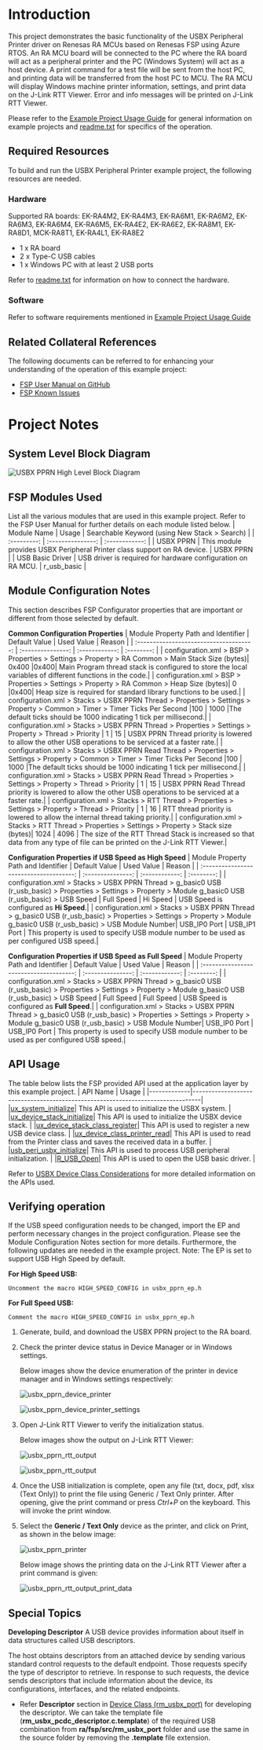 # Introduction #
This project demonstrates the basic functionality of the USBX Peripheral Printer driver on Renesas RA MCUs based on Renesas FSP using Azure RTOS. An RA MCU board will be connected to the PC where the RA board will act as a peripheral printer and the PC (Windows System) will act as a host device. A print command for a test file will be sent from the host PC, and printing data will be transferred from the host PC to MCU. The RA MCU will display Windows machine printer information, settings, and print data on the J-Link RTT Viewer. Error and info messages will be printed on J-Link RTT Viewer.

Please refer to the [Example Project Usage Guide](https://github.com/renesas/ra-fsp-examples/blob/master/example_projects/Example%20Project%20Usage%20Guide.pdf) 
for general information on example projects and [readme.txt](./readme.txt) for specifics of the operation.

## Required Resources ##
To build and run the USBX Peripheral Printer example project, the following resources are needed.

### Hardware ###
Supported RA boards: EK-RA4M2, EK-RA4M3, EK-RA6M1, EK-RA6M2, EK-RA6M3, EK-RA6M4, EK-RA6M5, EK-RA4E2, EK-RA6E2, EK-RA8M1, EK-RA8D1, MCK-RA8T1, EK-RA4L1, EK-RA8E2
* 1 x RA board
* 2 x Type-C USB cables
* 1 x Windows PC with at least 2 USB ports

Refer to [readme.txt](./readme.txt) for information on how to connect the hardware.

### Software ###
Refer to software requirements mentioned in [Example Project Usage Guide](https://github.com/renesas/ra-fsp-examples/blob/master/example_projects/Example%20Project%20Usage%20Guide.pdf)

## Related Collateral References ##
The following documents can be referred to for enhancing your understanding of the operation of this example project:
- [FSP User Manual on GitHub](https://renesas.github.io/fsp/)
- [FSP Known Issues](https://github.com/renesas/fsp/issues)

# Project Notes #
## System Level Block Diagram ##
![USBX PPRN High Level Block Diagram](images/USBX_PPRN_HLD.png "USBX PPRN Block Diagram")

## FSP Modules Used ##
List all the various modules that are used in this example project. Refer to the FSP User Manual for further details on each module listed below.
| Module Name | Usage  | Searchable Keyword (using New Stack > Search) |
| :---------: | :---------------: | :------------: |
| USBX PPRN   | This module provides USBX Peripheral Printer class support on RA device. | USBX PPRN |
| USB Basic Driver   | USB driver is required for hardware configuration on RA MCU. | r_usb_basic |

## Module Configuration Notes ##
This section describes FSP Configurator properties that are important or different from those selected by default. 

**Common Configuration Properties**
|   Module Property Path and Identifier   |   Default Value   |   Used Value   |   Reason   |
| :-------------------------------------: | :---------------: | :------------: | :--------: |
|   configuration.xml > BSP > Properties > Settings > Property > RA Common > Main Stack Size (bytes)| 0x400 |0x400| Main Program thread stack is configured to store the local variables of different functions in the code.|
|   configuration.xml > BSP > Properties > Settings > Property > RA Common > Heap Size (bytes)| 0 |0x400| Heap size is required for standard library functions to be used.|
|   configuration.xml > Stacks > USBX PPRN Thread > Properties > Settings > Property > Common > Timer > Timer Ticks Per Second |100 | 1000 |The default ticks should be 1000 indicating 1 tick per millisecond.|
|   configuration.xml > Stacks > USBX PPRN Thread > Properties > Settings > Property > Thread > Priority  |   1   |   15   |   USBX PPRN Thread priority is lowered to allow the other USB operations to be serviced at a faster rate.|
|   configuration.xml > Stacks > USBX PPRN Read Thread > Properties > Settings > Property > Common > Timer > Timer Ticks Per Second |100 | 1000 |The default ticks should be 1000 indicating 1 tick per millisecond.|
|   configuration.xml > Stacks > USBX PPRN Read Thread > Properties > Settings > Property > Thread > Priority  |   1   |   15   |   USBX PPRN Read Thread priority is lowered to allow the other USB operations to be serviced at a faster rate.|
|   configuration.xml > Stacks > RTT Thread > Properties > Settings > Property > Thread > Priority  |   1   |   16   |   RTT thread priority is lowered to allow the internal thread taking priority.|
|   configuration.xml > Stacks > RTT Thread > Properties > Settings > Property > Stack size (bytes)| 1024 | 4096 | The size of the RTT Thread Stack is increased so that data from any type of file can be printed on the J-Link RTT Viewer.|

**Configuration Properties if USB Speed as High Speed**
|   Module Property Path and Identifier   |   Default Value   |   Used Value   |   Reason   |
| :-------------------------------------: | :---------------: | :------------: | :--------: |
| configuration.xml > Stacks > USBX PPRN Thread > g_basic0 USB (r_usb_basic) > Properties > Settings > Property > Module g_basic0 USB (r_usb_basic) > USB Speed | Full Speed | Hi Speed | USB Speed is configured as **Hi Speed**.|
| configuration.xml > Stacks > USBX PPRN Thread > g_basic0 USB (r_usb_basic) > Properties > Settings > Property > Module g_basic0 USB (r_usb_basic) > USB Module Number| USB_IP0 Port | USB_IP1 Port | This property is used to specify USB module number to be used as per configured USB speed.|

**Configuration Properties if USB Speed as Full Speed**
|   Module Property Path and Identifier   |   Default Value   |   Used Value   |   Reason   |
| :-------------------------------------: | :---------------: | :------------: | :--------: |
| configuration.xml > Stacks > USBX PPRN Thread > g_basic0 USB (r_usb_basic) > Properties > Settings > Property > Module g_basic0 USB (r_usb_basic) > USB Speed | Full Speed | Full Speed | USB Speed is configured as **Full Speed**.|
| configuration.xml > Stacks > USBX PPRN Thread > g_basic0 USB (r_usb_basic) > Properties > Settings > Property > Module g_basic0 USB (r_usb_basic) > USB Module Number| USB_IP0 Port | USB_IP0 Port | This property is used to specify USB module number to be used as per configured USB speed.|

## API Usage ##
The table below lists the FSP provided API used at the application layer by this example project.
| API Name    | Usage                                                                          |
|-------------|--------------------------------------------------------------------------------|
|[ux_system_initialize](https://docs.microsoft.com/en-us/azure/rtos/usbx/usbx-device-stack-2#initialization-of-usbx-resources)| This API is used to initialize the USBX system. |
|[ux_device_stack_initialize](https://docs.microsoft.com/en-us/azure/rtos/usbx/usbx-device-stack-4#ux_device_stack_initialize)| This API is used to initialize the USBX device stack. |
|[ux_device_stack_class_register](https://docs.microsoft.com/en-us/azure/rtos/usbx/usbx-device-stack-4#ux_device_stack_class_register)| This API is used to register a new USB device class. |
|[ux_device_class_printer_read](https://renesas.github.io/fsp/group___u_s_b_x.html)| This API is used to read from the Printer class and saves the received data in a buffer. |
|[usb_peri_usbx_initialize](https://renesas.github.io/fsp/group___u_s_b_x.html)| This API is used to process USB peripheral initialization. |
|[R_USB_Open](https://renesas.github.io/fsp/group___u_s_b_x.html)| This API is used to open the USB basic driver. |

Refer to [USBX Device Class Considerations](https://docs.microsoft.com/en-us/azure/rtos/usbx/usbx-device-stack-5#usb-device-cdc-acm-class) for more detailed information on the APIs used.

## Verifying operation ##
If the USB speed configuration needs to be changed, import the EP and perform necessary changes in the project configuration. Please see the Module Configuration Notes section for more details. Furthermore, the following updates are needed in the example project.
Note: The EP is set to support USB High Speed by default.

  **For High Speed USB:** 
    
	Uncomment the macro HIGH_SPEED_CONFIG in usbx_pprn_ep.h 
	
  **For Full Speed USB:**
  
    Comment the macro HIGH_SPEED_CONFIG in usbx_pprn_ep.h
    
1. Generate, build, and download the USBX PPRN project to the RA board.

2. Check the printer device status in Device Manager or in Windows settings.
   
    Below images show the device enumeration of the printer in device manager and in Windows settings respectively:

    ![usbx_pprn_device_printer](images/usbx_pprn_device_printer.png "USBX_PPRN_Printer")

    ![usbx_pprn_device_printer_settings](images/usbx_pprn_device_printer_settings.png "USBX_PPRN_Printer in Windows Settings")

3. Open J-Link RTT Viewer to verify the initialization status.

    Below images show the output on J-Link RTT Viewer:

    ![usbx_pprn_rtt_output](images/usbx_pprn_rtt_log_1.png "USBX PPRN EP Info and Initialization")

    ![usbx_pprn_rtt_output](images/usbx_pprn_rtt_log_2.png "USBX PPRN Device Initialization")

4. Once the USB initialization is complete, open any file (txt, docx, pdf, xlsx (Text Only)) to print the file using Generic / Text Only printer. After opening, give the print command or press *Ctrl+P* on the keyboard. This will invoke the print window.

5. Select the **Generic / Text Only** device as the printer, and click on Print, as shown in the below image:

    ![usbx_pprn_printer](images/usbx_pprn_printer_name.png "USBX PPRN Print Dialog box")

    Below image shows the printing data on the J-Link RTT Viewer after a print command is given:

    ![usbx_pprn_rtt_output_print_data](images/usbx_pprn_rtt_print.png "USBX PPRN Print File Data")

## Special Topics ##
**Developing Descriptor**
A USB device provides information about itself in data structures called USB descriptors. 	

The host obtains descriptors from an attached device by sending various standard control requests to the default endpoint. Those requests specify the type of descriptor to retrieve. In response to such requests, the device sends descriptors that include information about the device, its configurations, interfaces, and the related endpoints.

* Refer **Descriptor** section in [Device Class (rm_usbx_port)](https://renesas.github.io/fsp/group___u_s_b_x.html) for developing the descriptor. We can take the template file (**rm_usbx_pcdc_descriptor.c.template**) of the required USB combination from **ra/fsp/src/rm_usbx_port** folder and use the same in the source folder by removing the **.template** file extension.